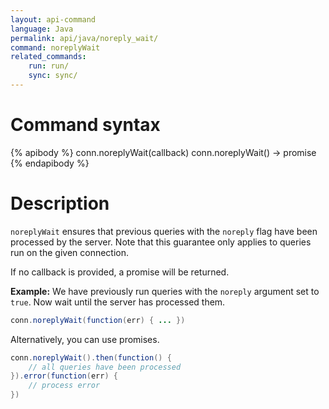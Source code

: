 ```yaml
---
layout: api-command 
language: Java
permalink: api/java/noreply_wait/
command: noreplyWait
related_commands:
    run: run/
    sync: sync/
---
```


# Command syntax #

{% apibody %}
conn.noreplyWait(callback)
conn.noreplyWait() &rarr; promise
{% endapibody %}

# Description #

`noreplyWait` ensures that previous queries with the `noreply` flag have been processed
by the server. Note that this guarantee only applies to queries run on the given connection.

If no callback is provided, a promise will be returned.

__Example:__ We have previously run queries with the `noreply` argument set to `true`. Now
wait until the server has processed them.

```java
conn.noreplyWait(function(err) { ... })
```

Alternatively, you can use promises.

```java
conn.noreplyWait().then(function() {
    // all queries have been processed
}).error(function(err) {
    // process error
})
```

